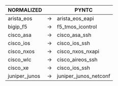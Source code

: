 | NORMALIZED | | PYNTC |
| ---------- | -- | ------ |
| arista_eos | → | arista_eos_eapi |
| bigip_f5 | → | f5_tmos_icontrol |
| cisco_asa | → | cisco_asa_ssh |
| cisco_ios | → | cisco_ios_ssh |
| cisco_nxos | → | cisco_nxos_nxapi |
| cisco_wlc | → | cisco_aireos_ssh |
| cisco_xe | → | cisco_ios_ssh |
| juniper_junos | → | juniper_junos_netconf |